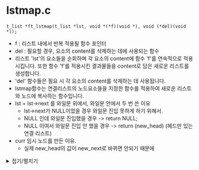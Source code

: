# lstmap.c
```
t_list *ft_lstmap(t_list *lst, void *(*f)(void *), void (*del)(void *));
```
- f : 리스트 내에서 반복 적용될 함수 포인터
- del : 필요할 경우, 요소의 content를 삭제하는 데에 사용되는 함수
- 리스트 'lst'의 요소들을 순회하며 각 요소의 content에 함수 'f'를 연속적으로 적용시킵니다. 또한 함수 'f'를 적용시킨 결과물들을 content로 담은 새로운 리스트를 생성합니다.
- 'del' 함수들은 필요 시 각 요소의 content를 삭제하는 데 사용됩니다.
- lstmap함수는 연결리스트의 노드요소들을 지정한 함수를 적용하여 새로운 리스트와 노드에 복사하는 함수입니다.
- lst = lst->next 를 와일문 위에서, 와일문 안에서 두 번 쓴 이유
	- lst->next가 NULL이었을 경우 와일문 진입 못하게 하기 위해서.
	- NULL 인데 와일문 진입했을 경우 -> return NULL;
	- NULL 이여서 와일문 진입 안 했을 경우 -> return (new_head) (헤드만 있는 연결 리스트)
- curr 임시 노드를 만든 이유.
	- 실제 new_head의 값이 new_next로 바뀌면 안되기 때문에


<details markdown="1">
<summary>접기/펼치기</summary>
<!--summary 아래 빈칸 공백 두고 내용을 적는공간-->

```
t_list	*lstmap(t_list *lst, void *(*f)(void *), void (*del)(void *))
{
	t_list	*new_head;
	t_list	*new_next;
	t_list	*tmp;

	if (lst == NULL || f == NULL)
		return (0);
	new_head = ft_lstnew(f(lst->content));
	if (new_head == NULL)
		return (0);
	tmp = new_head;
	lst = lst->next;
	while (lst != NULL)
	{
		new_next = ft_lstnew(f(lst->content));
		if (new_next == NULL)
		{
			ft_lstclear(&new_head, del);
			return (0);
		}
		tmp->next = new_next;
		tmp = new_next;
		lst = lst->next;
	}
	return (new_head);
}
```
</details>
